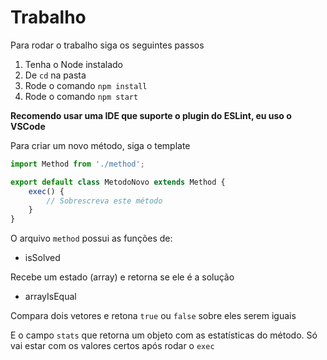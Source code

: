 # Trabalho

Para rodar o trabalho siga os seguintes passos

1. Tenha o Node instalado
2. De `cd` na pasta
3. Rode o comando `npm install`
4. Rode o comando `npm start`

**Recomendo usar uma IDE que suporte o plugin do ESLint, eu uso o VSCode**

Para criar um novo método, siga o template 

```javascript
import Method from './method';

export default class MetodoNovo extends Method {
    exec() {
        // Sobrescreva este método
    }
}
```

O arquivo `method` possui as funções de:

- isSolved

Recebe um estado (array) e retorna se ele é a solução

- arrayIsEqual

Compara dois vetores e retona `true` ou `false` sobre eles serem iguais

E o campo `stats` que retorna um objeto com as estatísticas do método. Só vai estar com os valores certos após rodar o `exec`